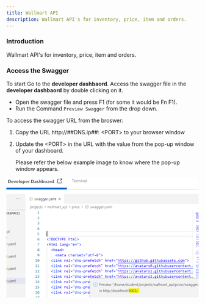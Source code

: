 ```yaml
---
title: Wallmart API
description: Wallmart API's for inventory, price, item and orders.
---
```


### Introduction

Wallmart API's for inventory, price, item and orders.

### Access the Swagger
To start
Go to the **developer dashbaord**.
Access the swagger file in the **developer dashbaord** by double clicking on it. 


- Open the swagger file and press F1 (for some it would be Fn F1).
- Run the Command `Preview Swagger` from the drop down.


To access the swagger URL from the broswer:

1. Copy the URL http://##DNS.ip##: ​<​PORT​>​ to your browser window

2. Update the ​<​PORT​>​ in the URL with the value from the pop-up window of your dashboard. 

   Please refer the below example image to know where the pop-up window appears.
   
![swaggerPort](_images/swagger_port.PNG)

